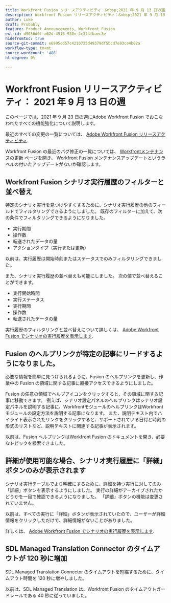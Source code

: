 ```yaml
---
title: Workfront Fusion リリースアクティビティ：&nbsp;2021 年 9 月 13 日の週
description: Workfront Fusion リリースアクティビティ：&nbsp;2021 年 9 月 13 日の週
author: Luke
draft: Probably
feature: Product Announcements, Workfront Fusion
exl-id: d9056d6f-a62d-4516-930e-4c3f4fbaec3e
hidefromtoc: true
source-git-commit: e6995cd57c4210725d49379df5bcd7e93ce4b02a
workflow-type: tm+mt
source-wordcount: '486'
ht-degree: 0%

---
```


# Workfront Fusion リリースアクティビティ： 2021 年 9 月 13 日の週

このページでは、2021 年 9 月 23 日の週にAdobe Workfront Fusion でおこなわれたすべての機能強化について説明します。

最近のすべての変更の一覧については、 [Adobe Workfront Fusion リリースアクティビティ](../../../product-announcements/product-releases/fusion-release-activity/fusion-release-activity.md).

Workfront Fusion の最近のバグ修正の一覧については、 [Workfrontメンテナンスの更新](https://experienceleague.adobe.com/docs/workfront-known-issues/releases/current-updates.html) ページを開き、 Workfront Fusion メンテナンスアップデートというラベルの付いたアップデートがないか確認します。

## Workfront Fusion シナリオ実行履歴のフィルターと並べ替え

特定のシナリオ実行を見つけやすくするために、シナリオ実行履歴の他のフィールドでフィルタリングできるようにしました。 既存のフィルターに加えて、次の条件でフィルタリングできるようになりました。

* 実行期間
* 操作数
* 転送されたデータの量
* アクションタイプ（実行または更新）

以前は、実行履歴は開始時刻またはステータスでのみフィルタリングできました。

また、シナリオ実行履歴の並べ替えも可能にしました。 次の値で並べ替えることができます。

* 実行開始時間
* 実行ステータス
* 実行期間
* 操作数
* 転送されたデータの量

実行履歴のフィルタリングと並べ替えについて詳しくは、 [Adobe Workfront Fusion でシナリオの実行履歴を表示します](../../../workfront-fusion/scenarios/view-scenario-execution-history.md).

## Fusion のヘルプリンクが特定の記事にリードするようになりました。

必要な情報を簡単に見つけられるように、Fusion のヘルプリンクを更新し、作業中の Fusion の領域に関する記事に直接アクセスできるようにしました。

Fusion の任意の領域でヘルプアイコンをクリックすると、その領域に関する記事に移動できます。 例えば、シナリオ設定パネルのヘルプリンクはシナリオ設定パネルを説明する記事に、WorkfrontモジュールのヘルプリンクはWorkfrontモジュールの設定方法を説明する記事になります。 また、説明テキスト内でハイライト表示されたリンクをクリックすると、サポートされている日付と時刻の形式のリストなど、説明テキストに関連する記事が表示されます。

以前は、Fusion ヘルプリンクはWorkfront Fusion のドキュメントを開き、必要なトピックを検索できました。

## 詳細が使用可能な場合、シナリオ実行履歴に「詳細」ボタンのみが表示されます

シナリオ実行テーブルでより明確にするために、詳細を持つ実行に対してのみ「詳細」ボタンを表示するようにしました。 実行の詳細がアーカイブされたかどうかを一目で確認できるようになりました。 「詳細」ボタンの機能は変更されていません。

以前は、すべての実行に「詳細」ボタンが表示されていたので、ユーザーが詳細情報をクリックしただけで、詳細情報がないことがありました。

詳しくは、 [Adobe Workfront Fusion でシナリオの実行履歴を表示します](../../../workfront-fusion/scenarios/view-scenario-execution-history.md).

## SDL Managed Translation Connector のタイムアウトが 120 秒に増加

SDL Managed Translation Connector のタイムアウトを短縮するために、タイムアウト時間を 120 秒に増やしました。

以前は、SDL Managed Translation は、Workfront Fusion のタイムアウトガードレールである 40 秒に従っていました。
